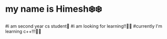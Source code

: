 # my name is Himesh❄️❄️
#i am second year cs student💙
#i am looking for learning!!📖📖
#currently I'm learning c++!!!🧔‍♂️
